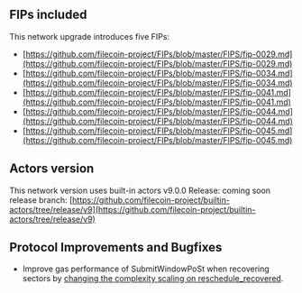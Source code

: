 ## FIPs included

This network upgrade introduces five FIPs:

- [https://github.com/filecoin-project/FIPs/blob/master/FIPS/fip-0029.md](https://github.com/filecoin-project/FIPs/blob/master/FIPS/fip-0029.md)
- [https://github.com/filecoin-project/FIPs/blob/master/FIPS/fip-0034.md](https://github.com/filecoin-project/FIPs/blob/master/FIPS/fip-0034.md)
- [https://github.com/filecoin-project/FIPs/blob/master/FIPS/fip-0041.md](https://github.com/filecoin-project/FIPs/blob/master/FIPS/fip-0041.md)
- [https://github.com/filecoin-project/FIPs/blob/master/FIPS/fip-0044.md](https://github.com/filecoin-project/FIPs/blob/master/FIPS/fip-0044.md)
- [https://github.com/filecoin-project/FIPs/blob/master/FIPS/fip-0045.md](https://github.com/filecoin-project/FIPs/blob/master/FIPS/fip-0045.md)


## Actors version

This network version uses built-in actors v9.0.0
Release: coming soon
release branch: [https://github.com/filecoin-project/builtin-actors/tree/release/v9](https://github.com/filecoin-project/builtin-actors/tree/release/v9)


## Protocol Improvements and Bugfixes

-  Improve gas performance of SubmitWindowPoSt when recovering sectors by [changing the complexity scaling on reschedule_recovered](https://github.com/filecoin-project/builtin-actors/pull/677). 